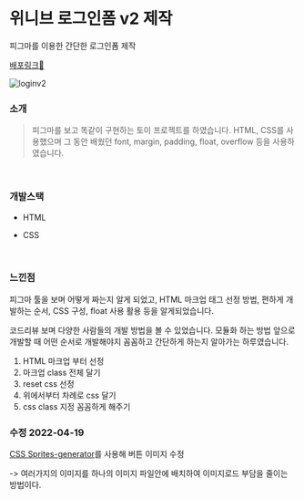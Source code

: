 # 위니브 로그인폼 v2 제작

피그마를 이용한 간단한 로그인폼 제작

[배포링크:elephant:](https://chuhoon.github.io/loginPage-weniv-v2/)

![loginv2](https://user-images.githubusercontent.com/68219145/165705937-61a1005c-1e79-433c-a1eb-733d7bf75906.gif)

### 소개

> 피그마를 보고 똑같이 구현하는 토이 프로젝트를 하였습니다. HTML, CSS를 사용했으며 그 동안 배웠던 font, margin, padding, float, overflow 등을 사용하였습니다.

<br>

### 개발스택

- HTML

- CSS

<br>

### 느낀점

피그마 툴을 보며 어떻게 짜는지 알게 되었고, HTML 마크업 태그 선정 방법, 편하게 개발하는 순서, CSS 구성, float 사용 활용 등을 알게되었습니다.

코드리뷰 보며 다양한 사람들의 개발 방법을 볼 수 있었습니다. 모듈화 하는 방법 앞으로 개발할 때 어떤 순서로 개발해야지 꼼꼼하고 간단하게 하는지 알아가는 하루였습니다.

1. HTML 마크업 부터 선정
2. 마크업 class 전체 달기
3. reset css 선정
4. 위에서부터 차례로 css 달기
5. css class 지정 꼼꼼하게 해주기

### 수정 2022-04-19

[CSS Sprites-generator](https://www.toptal.com/developers/css/sprite-generator/)를 사용해 버튼 이미지 수정

-> 여러가지의 이미지를 하나의 이미지 파일안에 배치하여 이미지로드 부담을 줄이는 방법이다.
